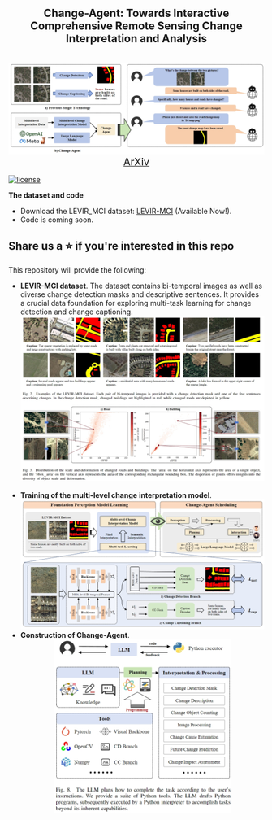 <div align="center">
    <h2>
        Change-Agent: Towards Interactive Comprehensive Remote Sensing Change Interpretation and Analysis
    </h2>
</div>
<br>
<div align="center">
  <img src="resource/vs.png" width="600"/>
</div>

<div align="center">
  <a href="https://arxiv.org/abs/2403.19646">
    <span style="font-size: 20px; ">ArXiv</span>
  </a>
</div>

[![license](https://img.shields.io/badge/license-Apache--2.0-green)](LICENSE)

**The dataset and code**
- Download the LEVIR_MCI dataset: [LEVIR-MCI](https://huggingface.co/datasets/lcybuaa/LEVIR-MCI/tree/main) (Available Now!).
- Code is coming soon.

## Share us a :star: if you're interested in this repo

This repository will provide the following: 
- **LEVIR-MCI dataset**. The dataset contains bi-temporal images as well as diverse change detection masks and descriptive sentences. It provides a crucial data foundation for exploring multi-task learning for change detection and change captioning.
    <br>
    <div align="center">
      <img src="resource/dataset.png" width="600"/>
    </div>
    <br>
- **Training of the multi-level change interpretation model**.
    <div align="center">
      <img src="resource/overall.png" width="600"/>
    </div>
- **Construction of Change-Agent**. 
    <br>
    <div align="center">
      <img src="resource/Plan.png" width="350"/>
    </div>


[//]: # (## Contributions)

[//]: # (- **Decoupling Paradigm**: The previous methods predominantly adhere to the encoder-decoder framework directly borrowed from the image captioning field, overlooking the specificity of the RSICC task. Unlike that, we propose a decoupling paradigm to decouple the RSICC task into two issues: whether and what changes have occurred. Specifically, we propose a pure Transformer-based model in which an image-level classifier and a feature-level encoder are employed to address the above two issues. The experiments validate the effectiveness of our approach. Furthermore, in Section IV-G, we discuss the advantages of our decoupling paradigm to demonstrate that the new paradigm has a broad prospect and is more proper than the previous coupled paradigm for the RSICC task.)

[//]: # (- **Integration of prompt learning and pre-trained large language models**: To our knowledge, we are the **first** to introduce prompt learning and the LLM into the RSICC task. To fully exploit their potential in the RSICC task, we propose a multi-prompt learning strategy which can effectively exploit the powerful abilities of the pre-trained LLM, and prompt the LLM to know whether changes exist and generate captions. Unlike the previous methods, our method can generate plausible captions without retraining a language decoder from scratch as the caption generator. Lastly, with the recent emergence of various LLMs, we believe that LLMs will attract broader attention in the remote sensing community in the forthcoming years. We aspire for our paper to inspire future advancements in remote sensing research.)

[//]: # (- **Experiments**: Experiments show that our decoupling paradigm and the multi-prompt learning strategy are effective and our model achieves SOTA performance with a significant improvement. Besides, an additional experiment demonstrates our decoupling paradigm is more proper than the previous coupled paradigm for the RSICC task.)

